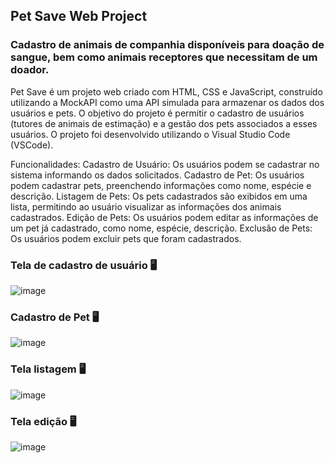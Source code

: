 ## Pet Save Web Project 
### Cadastro de animais de companhia disponíveis para doação de sangue, bem como animais receptores que necessitam de um doador. 

Pet Save é um projeto web criado com HTML, CSS e JavaScript, construído utilizando a MockAPI como uma API simulada para armazenar os dados dos usuários e pets. O objetivo do projeto é permitir o cadastro de usuários (tutores de animais de estimação) e a gestão dos pets associados a esses usuários. O projeto foi desenvolvido utilizando o Visual Studio Code (VSCode).

Funcionalidades:
Cadastro de Usuário: Os usuários podem se cadastrar no sistema informando os dados solicitados.
Cadastro de Pet: Os usuários podem cadastrar pets, preenchendo informações como nome, espécie e descrição.
Listagem de Pets: Os pets cadastrados são exibidos em uma lista, permitindo ao usuário visualizar as informações dos animais cadastrados.
Edição de Pets: Os usuários podem editar as informações de um pet já cadastrado, como nome, espécie, descrição.
Exclusão de Pets: Os usuários podem excluir pets que foram cadastrados.

### Tela de cadastro de usuário 🖥️
![image](https://github.com/RafaelaRomin/PetSave/assets/124751861/a42abb7d-10ad-428b-b9f6-5d7e7d132081)

### Cadastro de Pet 🖥️
![image](https://github.com/RafaelaRomin/PetSave/assets/124751861/3ca48ba4-abfd-4326-92fb-a081446b01b5)

### Tela listagem 🖥️
![image](https://github.com/RafaelaRomin/PetSave/assets/124751861/50e1cfc2-38be-49b7-a225-2b0043db0058)

### Tela edição 🖥️
![image](https://github.com/RafaelaRomin/PetSave/assets/124751861/b1fb1944-f7df-48dd-8c7f-5a4b0d17984a)

